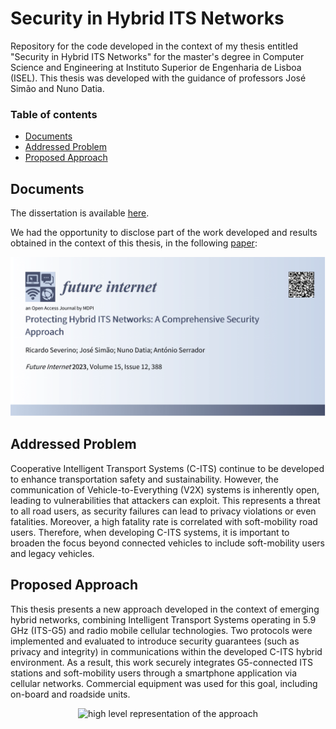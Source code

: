 # Security in Hybrid ITS Networks

Repository for the code developed in the context of my thesis entitled "Security in Hybrid ITS Networks" for the master's degree in Computer Science and Engineering at Instituto Superior de Engenharia de Lisboa (ISEL). This thesis was developed with the guidance of professors José Simão and Nuno Datia.

### Table of contents
- [Documents](#documents)
- [Addressed Problem](#addressed-problem)
- [Proposed Approach](#proposed-approach)

## Documents

The dissertation is available [here](https://github.com/RicardoFilipe99/Security-in-Hybrid-ITS-Networks/blob/main/docs).

We had the opportunity to disclose part of the work developed and results obtained in the context of this thesis, in the following [paper](https://doi.org/10.3390/fi15120388):

<p align="center">
    <img src="docs/img/Article_Banner_MDPI_futureinternet.png" width="650px" alt="article banner" />
</p>

## Addressed Problem

Cooperative Intelligent Transport Systems (C-ITS) continue to be developed to enhance transportation safety and sustainability. However, the communication of Vehicle-to-Everything (V2X) systems is inherently open, leading to vulnerabilities that attackers can exploit. This represents a threat to all road users, as security failures can lead to privacy violations or even fatalities. Moreover, a high fatality rate is correlated with soft-mobility road users. Therefore, when developing C-ITS systems, it is important to broaden the focus beyond connected vehicles to include soft-mobility users and legacy vehicles.

## Proposed Approach

This thesis presents a new approach developed in the context of emerging hybrid networks, combining Intelligent Transport Systems operating in 5.9 GHz (ITS-G5) and radio mobile cellular technologies. Two protocols were implemented and evaluated to introduce security guarantees (such as privacy and integrity) in communications within the developed C-ITS hybrid environment. As a result, this work securely integrates G5-connected ITS stations and soft-mobility users through a smartphone application via cellular networks. Commercial equipment was used for this goal, including on-board and roadside units.

<p align="center">
    <img src="docs/img/high-level-representation-of-the-approach.png" width="650px" alt="high level representation of the approach" />
</p>




